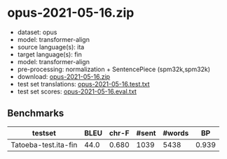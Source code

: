 # opus-2021-05-16.zip

* dataset: opus
* model: transformer-align
* source language(s): ita
* target language(s): fin
* model: transformer-align
* pre-processing: normalization + SentencePiece (spm32k,spm32k)
* download: [opus-2021-05-16.zip](https://object.pouta.csc.fi/Tatoeba-MT-models/ita-fin/opus-2021-05-16.zip)
* test set translations: [opus-2021-05-16.test.txt](https://object.pouta.csc.fi/Tatoeba-MT-models/ita-fin/opus-2021-05-16.test.txt)
* test set scores: [opus-2021-05-16.eval.txt](https://object.pouta.csc.fi/Tatoeba-MT-models/ita-fin/opus-2021-05-16.eval.txt)

## Benchmarks

| testset | BLEU  | chr-F | #sent | #words | BP |
|---------|-------|-------|-------|--------|----|
| Tatoeba-test.ita-fin 	| 44.0 	| 0.680 	| 1039 	| 5438 	| 0.939 |

